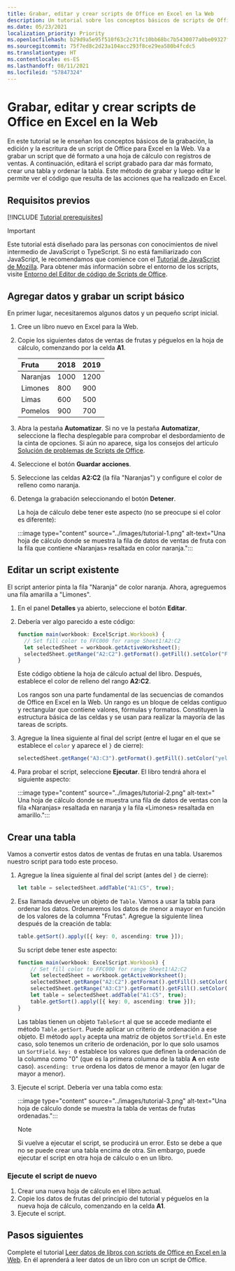 ```yaml
---
title: Grabar, editar y crear scripts de Office en Excel en la Web
description: Un tutorial sobre los conceptos básicos de scripts de Office que incluye la grabación de scripts en la Grabadora de acciones y la escritura de datos en un libro.
ms.date: 05/23/2021
localization_priority: Priority
ms.openlocfilehash: b29d9a5e95f510f63c2c71fc10bb68bc7b5430077a0be09327fc07675bb41f94
ms.sourcegitcommit: 75f7ed8c2d23a104acc293f8ce29ea580b4fcdc5
ms.translationtype: HT
ms.contentlocale: es-ES
ms.lasthandoff: 08/11/2021
ms.locfileid: "57847324"
---
```

# <a name="record-edit-and-create-office-scripts-in-excel-on-the-web"></a>Grabar, editar y crear scripts de Office en Excel en la Web

En este tutorial se le enseñan los conceptos básicos de la grabación, la edición y la escritura de un script de Office para Excel en la Web. Va a grabar un script que dé formato a una hoja de cálculo con registros de ventas. A continuación, editará el script grabado para dar más formato, crear una tabla y ordenar la tabla. Este método de grabar y luego editar le permite ver el código que resulta de las acciones que ha realizado en Excel.

## <a name="prerequisites"></a>Requisitos previos

[!INCLUDE [Tutorial prerequisites](../includes/tutorial-prerequisites.md)]

> [!IMPORTANT]
> Este tutorial está diseñado para las personas con conocimientos de nivel intermedio de JavaScript o TypeScript. Si no está familiarizado con JavaScript, le recomendamos que comience con el [Tutorial de JavaScript de Mozilla](https://developer.mozilla.org/docs/Web/JavaScript/Guide/Introduction). Para obtener más información sobre el entorno de los scripts, visite [Entorno del Editor de código de Scripts de Office](../overview/code-editor-environment.md).

## <a name="add-data-and-record-a-basic-script"></a>Agregar datos y grabar un script básico

En primer lugar, necesitaremos algunos datos y un pequeño script inicial.

1. Cree un libro nuevo en Excel para la Web.
2. Copie los siguientes datos de ventas de frutas y péguelos en la hoja de cálculo, comenzando por la celda **A1**.

    |Fruta |2018 |2019 |
    |:---|:---|:---|
    |Naranjas |1000 |1200 |
    |Limones |800 |900 |
    |Limas |600 |500 |
    |Pomelos |900 |700 |

3. Abra la pestaña **Automatizar**. Si no ve la pestaña **Automatizar**, seleccione la flecha desplegable para comprobar el desbordamiento de la cinta de opciones. Si aún no aparece, siga los consejos del artículo [Solución de problemas de Scripts de Office](../testing/troubleshooting.md#automate-tab-not-appearing-or-office-scripts-unavailable).
4. Seleccione el botón **Guardar acciones**.
5. Seleccione las celdas **A2:C2** (la fila "Naranjas") y configure el color de relleno como naranja.
6. Detenga la grabación seleccionando el botón **Detener**.

    La hoja de cálculo debe tener este aspecto (no se preocupe si el color es diferente):

    :::image type="content" source="../images/tutorial-1.png" alt-text="Una hoja de cálculo donde se muestra la fila de datos de ventas de fruta con la fila que contiene «Naranjas» resaltada en color naranja.":::

## <a name="edit-an-existing-script"></a>Editar un script existente

El script anterior pinta la fila "Naranja" de color naranja. Ahora, agreguemos una fila amarilla a "Limones".

1. En el panel **Detalles** ya abierto, seleccione el botón **Editar**.
2. Debería ver algo parecido a este código:

    ```TypeScript
    function main(workbook: ExcelScript.Workbook) {
      // Set fill color to FFC000 for range Sheet1!A2:C2
      let selectedSheet = workbook.getActiveWorksheet();
      selectedSheet.getRange("A2:C2").getFormat().getFill().setColor("FFC000");
    }
    ```

    Este código obtiene la hoja de cálculo actual del libro. Después, establece el color de relleno del rango **A2:C2**.

    Los rangos son una parte fundamental de las secuencias de comandos de Office en Excel en la Web. Un rango es un bloque de celdas contiguo y rectangular que contiene valores, fórmulas y formatos. Constituyen la estructura básica de las celdas y se usan para realizar la mayoría de las tareas de scripts.

3. Agregue la línea siguiente al final del script (entre el lugar en el que se establece el `color` y aparece el `}` de cierre):

    ```TypeScript
    selectedSheet.getRange("A3:C3").getFormat().getFill().setColor("yellow");
    ```

4. Para probar el script, seleccione **Ejecutar**. El libro tendrá ahora el siguiente aspecto:

    :::image type="content" source="../images/tutorial-2.png" alt-text=" Una hoja de cálculo donde se muestra una fila de datos de ventas con la fila «Naranjas» resaltada en naranja y la fila «Limones» resaltada en amarillo.":::

## <a name="create-a-table"></a>Crear una tabla

Vamos a convertir estos datos de ventas de frutas en una tabla. Usaremos nuestro script para todo este proceso.

1. Agregue la línea siguiente al final del script (antes del `}` de cierre):

    ```TypeScript
    let table = selectedSheet.addTable("A1:C5", true);
    ```

2. Esa llamada devuelve un objeto de `Table`. Vamos a usar la tabla para ordenar los datos. Ordenaremos los datos de menor a mayor en función de los valores de la columna "Frutas". Agregue la siguiente línea después de la creación de tabla:

    ```TypeScript
    table.getSort().apply([{ key: 0, ascending: true }]);
    ```

    Su script debe tener este aspecto:

    ```TypeScript
    function main(workbook: ExcelScript.Workbook) {
        // Set fill color to FFC000 for range Sheet1!A2:C2
        let selectedSheet = workbook.getActiveWorksheet();
        selectedSheet.getRange("A2:C2").getFormat().getFill().setColor("FFC000");
        selectedSheet.getRange("A3:C3").getFormat().getFill().setColor("yellow");
        let table = selectedSheet.addTable("A1:C5", true);
        table.getSort().apply([{ key: 0, ascending: true }]);
    }
    ```

    Las tablas tienen un objeto `TableSort` al que se accede mediante el método `Table.getSort`. Puede aplicar un criterio de ordenación a ese objeto. El método `apply` acepta una matriz de objetos `SortField`. En este caso, solo tenemos un criterio de ordenación, por lo que solo usamos un `SortField`. `key: 0` establece los valores que definen la ordenación de la columna como "0" (que es la primera columna de la tabla **A** en este caso). `ascending: true` ordena los datos de menor a mayor (en lugar de mayor a menor).

3. Ejecute el script. Debería ver una tabla como esta:

    :::image type="content" source="../images/tutorial-3.png" alt-text="Una hoja de cálculo donde se muestra la tabla de ventas de frutas ordenadas.":::

    > [!NOTE]
    > Si vuelve a ejecutar el script, se producirá un error. Esto se debe a que no se puede crear una tabla encima de otra. Sin embargo, puede ejecutar el script en otra hoja de cálculo o en un libro.

### <a name="re-run-the-script"></a>Ejecute el script de nuevo

1. Crear una nueva hoja de cálculo en el libro actual.
2. Copie los datos de frutas del principio del tutorial y péguelos en la nueva hoja de cálculo, comenzando en la celda **A1**.
3. Ejecute el script.

## <a name="next-steps"></a>Pasos siguientes

Complete el tutorial [Leer datos de libros con scripts de Office en Excel en la Web](excel-read-tutorial.md). En él aprenderá a leer datos de un libro con un script de Office.
